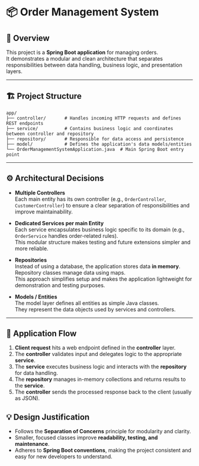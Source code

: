 # 📦 Order Management System

## 🧾 Overview
This project is a **Spring Boot application** for managing orders.  
It demonstrates a modular and clean architecture that separates responsibilities between data handling, business logic, and presentation layers.

---

## 🏗️ Project Structure

```
app/
├── controller/       # Handles incoming HTTP requests and defines REST endpoints
├── service/          # Contains business logic and coordinates between controller and repository
├── repository/       # Responsible for data access and persistence
├── model/            # Defines the application's data models/entities
└── OrderManagementSystemApplication.java  # Main Spring Boot entry point
```

---

## ⚙️ Architectural Decisions

- **Multiple Controllers**  
  Each main entity has its own controller (e.g., `OrderController`, `CustomerController`) to ensure a clear separation of responsibilities and improve maintainability.

- **Dedicated Services per main Entity**  
  Each service encapsulates business logic specific to its domain (e.g., `OrderService` handles order-related rules).  
  This modular structure makes testing and future extensions simpler and more reliable.

- **Repositories**  
  Instead of using a database, the application stores data **in memory**.  
  Repository classes manage data using maps.  
  This approach simplifies setup and makes the application lightweight for demonstration and testing purposes.

- **Models / Entities**  
  The model layer defines all entities as simple Java classes.  
  They represent the data objects used by services and controllers.
---

## 🔄 Application Flow

1. **Client request** hits a web endpoint defined in the **controller** layer.
2. The **controller** validates input and delegates logic to the appropriate **service**.
3. The **service** executes business logic and interacts with the **repository** for data handling.
4. The **repository** manages in-memory collections and returns results to the **service**.
5. The **controller** sends the processed response back to the client (usually as JSON).

## 💡 Design Justification

- Follows the **Separation of Concerns** principle for modularity and clarity.
- Smaller, focused classes improve **readability, testing, and maintenance**.
- Adheres to **Spring Boot conventions**, making the project consistent and easy for new developers to understand.